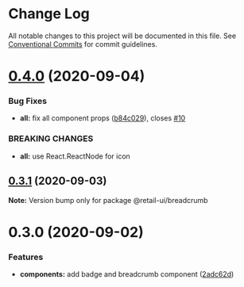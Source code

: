 # Change Log

All notable changes to this project will be documented in this file.
See [Conventional Commits](https://conventionalcommits.org) for commit guidelines.

# [0.4.0](https://github.com/sondh0127/retail-ui/compare/@retail-ui/breadcrumb@0.3.1...@retail-ui/breadcrumb@0.4.0) (2020-09-04)

### Bug Fixes

- **all:** fix all component props ([b84c029](https://github.com/sondh0127/retail-ui/commit/b84c0296dbb362d1467cb49544bc30493ea6f2c0)), closes [#10](https://github.com/sondh0127/retail-ui/issues/10)

### BREAKING CHANGES

- **all:** use React.ReactNode for icon

## [0.3.1](https://github.com/sondh0127/retail-ui/compare/@retail-ui/breadcrumb@0.3.0...@retail-ui/breadcrumb@0.3.1) (2020-09-03)

**Note:** Version bump only for package @retail-ui/breadcrumb

# 0.3.0 (2020-09-02)

### Features

- **components:** add badge and breadcrumb component ([2adc62d](https://github.com/sondh0127/retail-ui/commit/2adc62d38280eccc5c2ec5f714a48217c622cb3b))
